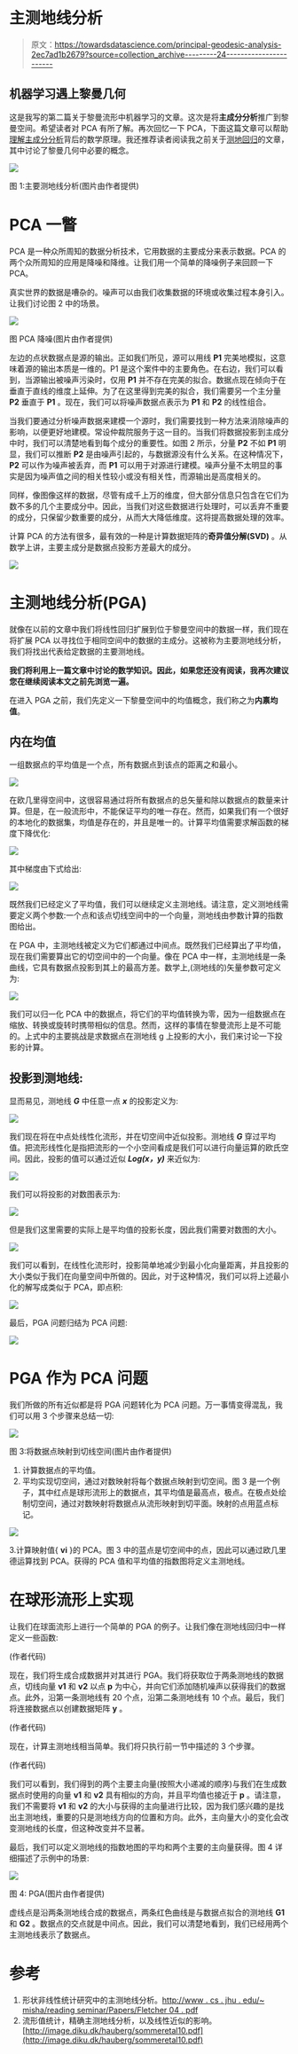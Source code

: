 # 主测地线分析

> 原文：<https://towardsdatascience.com/principal-geodesic-analysis-2ec7ad1b2679?source=collection_archive---------24----------------------->

## 机器学习遇上黎曼几何

这是我写的第二篇关于黎曼流形中机器学习的文章。这次是将**主成分分析**推广到黎曼空间。希望读者对 PCA 有所了解。再次回忆一下 PCA，下面这篇文章可以帮助[理解主成分分析](https://heartbeat.fritz.ai/understanding-the-mathematics-behind-principal-component-analysis-efd7c9ff0bb3)背后的数学原理。我还推荐读者阅读我之前关于[测地回归](https://paribeshregmi.medium.com/geodesic-regression-d0334de2d9d8)的文章，其中讨论了黎曼几何中必要的概念。

![](img/f44dd103abb6e49e97b23dcac07481ef.png)

图 1:主要测地线分析(图片由作者提供)

# PCA 一瞥

PCA 是一种众所周知的数据分析技术，它用数据的主要成分来表示数据。PCA 的两个众所周知的应用是降噪和降维。让我们用一个简单的降噪例子来回顾一下 PCA。

真实世界的数据是嘈杂的。噪声可以由我们收集数据的环境或收集过程本身引入。让我们讨论图 2 中的场景。

![](img/789fd745a2d2298090dd9d8a1c6ec278.png)

图 PCA 降噪(图片由作者提供)

左边的点状数据点是源的输出。正如我们所见，源可以用线 **P1** 完美地模拟，这意味着源的输出本质是一维的。P1 是这个案件中的主要角色。在右边，我们可以看到，当源输出被噪声污染时，仅用 **P1** 并不存在完美的拟合。数据点现在倾向于在垂直于直线的维度上延伸。为了在这里得到完美的拟合，我们需要另一个主分量 **P2** 垂直于 **P1** 。现在，我们可以将噪声数据点表示为 **P1** 和 **P2** 的线性组合。

当我们要通过分析噪声数据来建模一个源时，我们需要找到一种方法来消除噪声的影响，以便更好地建模。常设仲裁院服务于这一目的。当我们将数据投影到主成分中时，我们可以清楚地看到每个成分的重要性。如图 2 所示，分量 **P2** 不如 **P1** 明显，我们可以推断 **P2** 是由噪声引起的，与数据源没有什么关系。在这种情况下， **P2** 可以作为噪声被丢弃，而 **P1** 可以用于对源进行建模。噪声分量不太明显的事实是因为噪声值之间的相关性较小或没有相关性，而源输出是高度相关的。

同样，像图像这样的数据，尽管有成千上万的维度，但大部分信息只包含在它们为数不多的几个主要成分中。因此，当我们对这些数据进行处理时，可以丢弃不重要的成分，只保留少数重要的成分，从而大大降低维度。这将提高数据处理的效率。

计算 PCA 的方法有很多，最有效的一种是计算数据矩阵的**奇异值分解(SVD)** 。从数学上讲，主要主成分是数据点投影方差最大的成分。

![](img/7d5955f44a8ba3eaef2680e3fcb64750.png)

# 主测地线分析(PGA)

就像在以前的文章中我们将线性回归扩展到位于黎曼空间中的数据一样，我们现在将扩展 PCA 以寻找位于相同空间中的数据的主成分。这被称为主要测地线分析，我们将找出代表给定数据的主要测地线。

**我们将利用上一篇文章中讨论的数学知识。因此，如果您还没有阅读，我再次建议您在继续阅读本文之前先浏览一遍。**

在进入 PGA 之前，我们先定义一下黎曼空间中的均值概念，我们称之为**内禀均值**。

## **内在均值**

一组数据点的平均值是一个点，所有数据点到该点的距离之和最小。

![](img/7fee5c6d9239e3ad6491c832751ef715.png)

在欧几里得空间中，这很容易通过将所有数据点的总矢量和除以数据点的数量来计算。但是，在一般流形中，不能保证平均的唯一存在。然而，如果我们有一个很好的本地化的数据集，均值是存在的，并且是唯一的。计算平均值需要求解函数的梯度下降优化:

![](img/56cb8de1f104dda37ab2049685f1e171.png)

其中梯度由下式给出:

![](img/af0e88b5ed8aac38d38ce0494f51364f.png)

既然我们已经定义了平均值，我们可以继续定义主测地线。请注意，定义测地线需要定义两个参数:一个点和该点切线空间中的一个向量，测地线由参数计算的指数图给出。

在 PGA 中，主测地线被定义为它们都通过中间点。既然我们已经算出了平均值，现在我们需要算出它的切空间中的一个向量。像在 PCA 中一样，主测地线是一条曲线，它具有数据点投影到其上的最高方差。数学上,(测地线的)矢量参数可定义为:

![](img/0faf2e996aa9bf0215d9ed2ddb530f2e.png)

我们可以归一化 PCA 中的数据点，将它们的平均值转换为零，因为一组数据点在缩放、转换或旋转时携带相似的信息。然而，这样的事情在黎曼流形上是不可能的。上式中的主要挑战是求数据点在测地线 g 上投影的大小，我们来讨论一下投影的计算。

## **投影到测地线:**

显而易见，测地线 ***G*** 中任意一点 ***x*** 的投影定义为:

![](img/c8e26d9cc7f2f431717001d61a9b4d92.png)

我们现在将在中点处线性化流形，并在切空间中近似投影。测地线 ***G*** 穿过平均值。把流形线性化是指把流形的一个小空间看成是我们可以进行向量运算的欧氏空间。因此，投影的值可以通过近似 ***Log(x，y)*** 来近似为:

![](img/c033fa3dca5f4dd88bca3ef60ab0c1f7.png)

我们可以将投影的对数图表示为:

![](img/882b3de63ad02d9372d610f0ea87407b.png)

但是我们这里需要的实际上是平均值的投影长度，因此我们需要对数图的大小。

![](img/2dd9a49635a3eeee9ca5a734f1fb3d15.png)

我们可以看到，在线性化流形时，投影简单地减少到最小化向量距离，并且投影的大小类似于我们在向量空间中所做的。因此，对于这种情况，我们可以将上述最小化的解写成类似于 PCA，即点积:

![](img/a4175089e58800d1321f30c8fc87da9e.png)

最后，PGA 问题归结为 PCA 问题:

![](img/1818615362831fc1fbf8395693365afb.png)

# PGA 作为 PCA 问题

我们所做的所有近似都是将 PGA 问题转化为 PCA 问题。万一事情变得混乱，我们可以用 3 个步骤来总结一切:

![](img/38dd2de94fa8bb89e3e46dc53f985b50.png)

图 3:将数据点映射到切线空间(图片由作者提供)

1.  计算数据点的平均值。
2.  平均实现切空间，通过对数映射将每个数据点映射到切空间。图 3 是一个例子，其中红点是球形流形上的数据点，其平均值是最高点，极点。在极点处绘制切空间，通过对数映射将数据点从流形映射到切平面。映射的点用蓝点标记。

![](img/577701c30d849c39688e655b8ecbc33c.png)

3.计算映射值{ **vi** }的 PCA。图 3 中的蓝点是切空间中的点，因此可以通过欧几里德运算找到 PCA。获得的 PCA 值和平均值的指数图将定义主测地线。

# **在球形流形上实现**

让我们在球面流形上进行一个简单的 PGA 的例子。让我们像在测地线回归中一样定义一些函数:

(作者代码)

现在，我们将生成合成数据并对其进行 PGA。我们将获取位于两条测地线的数据点，切线向量 **v1** 和 **v2** 以点 **p** 为中心，并向它们添加随机噪声以获得我们的数据点。此外，沿第一条测地线有 20 个点，沿第二条测地线有 10 个点。最后，我们将连接数据点以创建数据矩阵 **y** 。

(作者代码)

现在，计算主测地线相当简单。我们将只执行前一节中描述的 3 个步骤。

(作者代码)

我们可以看到，我们得到的两个主要主向量(按照大小递减的顺序)与我们在生成数据点时使用的向量 **v1** 和 **v2** 具有相似的方向，并且平均值也接近于 **p** 。请注意，我们不需要将 **v1** 和 **v2** 的大小与获得的主向量进行比较，因为我们感兴趣的是找出主测地线，重要的只是测地线方向的位置和方向。此外，主向量大小的变化会改变测地线的长度，但这种改变并不显著。

最后，我们可以定义测地线的指数地图的平均和两个主要的主向量获得。图 4 详细描述了示例中的场景:

![](img/c904c4361249386ef9f6d4e4e0a62ef2.png)

图 4: PGA(图片由作者提供)

虚线点是沿两条测地线合成的数据点，两条红色曲线是与数据点拟合的测地线 **G1** 和 **G2** 。数据点的交点就是中间点。因此，我们可以清楚地看到，我们已经用两个主测地线表示了数据点。

# 参考

1.  形状非线性统计研究中的主测地线分析。[http://www . cs . jhu . edu/~ misha/reading seminar/Papers/Fletcher 04 . pdf](http://www.cs.jhu.edu/~misha/ReadingSeminar/Papers/Fletcher04.pdf)
2.  流形值统计，精确主测地线分析，以及线性近似的影响。[http://image.diku.dk/hauberg/sommeretal10.pdf](http://image.diku.dk/hauberg/sommeretal10.pdf)
